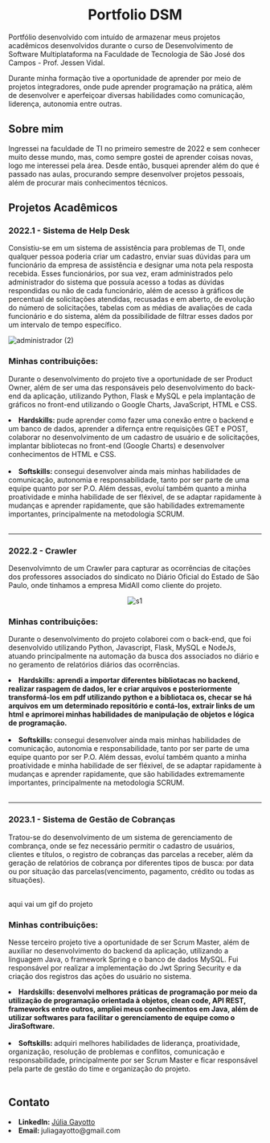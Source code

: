 <div align="center">  
  <h1> Portfolio DSM </h1>
</div>
<div>
  <p>Portfólio desenvolvido com intuído de armazenar meus projetos acadêmicos desenvolvidos durante o curso de Desenvolvimento de Software Multiplataforma na Faculdade de Tecnologia de São José dos Campos - Prof. Jessen Vidal.</p>
  <p> Durante minha formação tive a oportunidade de aprender por meio de projetos integradores, onde pude aprender programação na prática, além de desenvolver e aperfeiçoar diversas habilidades como comunicação, liderença, autonomia entre outras. </p>
</div>

<h2> <strong> Sobre mim </strong> </h2>
<p> Ingressei na faculdade de TI no primeiro semestre de 2022 e sem conhecer muito desse mundo, mas, como sempre gostei de aprender coisas novas, logo me interessei pela área. Desde então, busquei aprender além do que é passado nas aulas, procurando sempre desenvolver projetos pessoais, além de procurar mais conhecimentos técnicos.</p>
<h2> <strong> Projetos Acadêmicos </strong> </h2>
<div>
  <h3> 2022.1 - Sistema de Help Desk </h3>
  <p> Consistiu-se em um sistema de assistência para problemas de TI, onde qualquer pessoa poderia criar um cadastro, enviar suas dúvidas para um funcionário da empresa de assistência e designar uma nota pela resposta recebida. Esses funcionários, por sua vez, eram administrados pelo administrador do sistema que possuía acesso a todas as dúvidas respondidas ou não de cada funcionário, além de acesso à gráficos de percentual de solicitações atendidas, recusadas e em aberto, de evolução do número de solicitações, tabelas com as médias de avaliações de cada funcionário e do sistema, além  da possibilidade de filtrar esses dados por um intervalo de tempo específico. </p>
  
  ![administrador (2)](https://github.com/JuliaGayotto/Portfolio-DSM/assets/101027809/5181b35e-077e-4512-b72e-9f05b52e84b0)  
 
  <h3> Minhas contribuições: </h3>
  <p> Durante o desenvolvimento do projeto tive a oportunidade de ser Product Owner, além de ser uma das responsáveis pelo desenvolvimento do back-end da aplicação, utilizando Python, Flask e MySQL e pela implantação de gráficos no front-end utilizando o Google Charts, JavaScript, HTML e CSS. </p>
  <li> <strong> Hardskills: </strong> pude aprender como fazer uma conexão entre o backend e um banco de dados, aprender a difernça entre requisições GET e POST, colaborar no desenvolvimento de um cadastro de usuário e de solicitações, implantar bibliotecas no front-end (Google Charts) e desenvolver conhecimentos de HTML e CSS. </li>
  <br>
  <li> <strong> Softskills: </strong> consegui desenvolver ainda mais minhas habilidades de comunicação, autonomia e responsabilidade, tanto por ser parte de uma equipe quanto por ser P.O. Além dessas, evoluí também quanto a minha proatividade e minha habilidade de ser fléxivel, de se adaptar rapidamente à mudanças e aprender rapidamente, que são habilidades extremamente importantes, principalmente na metodologia SCRUM.  </li>
</div>
<br>
<hr>
<div>
  <h3> 2022.2 - Crawler </h3>
  <p> Desenvolvimnto de um Crawler para capturar as ocorrências de citações dos professores associados do sindicato no Diário Oficial do Estado de São Paulo, onde tinhamos a empresa MidAll como cliente do projeto. </p>
  <div align="center">
    
  ![s1](https://github.com/JuliaGayotto/Portfolio-DSM/assets/101027809/24c51a28-017d-41f4-9c4d-be95f958918b)
 
  </div>
  <h3> Minhas contribuições: </h3>
  <p>  Durante o desenvolvimento do projeto colaborei com o back-end, que foi desenvolvido utilizando Python, Javascript, Flask, MySQL e NodeJs, atuando principalmente na automação da busca dos associados no diário e no geramento de relatórios diários das ocorrências. </p>
  <li> <strong> Hardskills: aprendi a importar diferentes bibliotacas no backend,  realizar raspagem de dados, ler e criar arquivos e posteriormente transformá-los em pdf utilizando python e a bibliotaca os, checar se há arquivos em um determinado repositório e contá-los, extrair links de um html e aprimorei minhas habilidades de manipulação de objetos e lógica de programação.</strong>  </li>
  <br>
  <li> <strong> Softskills: </strong> consegui desenvolver ainda mais minhas habilidades de comunicação, autonomia e responsabilidade, tanto por ser parte de uma equipe quanto por ser P.O. Além dessas, evoluí também quanto a minha proatividade e minha habilidade de ser fléxivel, de se adaptar rapidamente à mudanças e aprender rapidamente, que são habilidades extremamente importantes, principalmente na metodologia SCRUM.  </li>
</div>
<br>
<hr>
<div>
  <h3> 2023.1 - Sistema de Gestão de Cobranças </h3>
  <p> Tratou-se do desenvolvimento de um sistema de gerenciamento de combrança, onde se fez necessário permitir o cadastro de usuários, clientes e títulos, o registro de cobranças das parcelas a receber, além da geração de relatórios de cobrança por diferentes tipos de busca: por data ou por situação das parcelas(vencimento, pagamento, crédito ou todas as situações). </p>
  <br>
  aqui vai um gif do projeto
  <br>
  <h3> Minhas contribuições: </h3>
  <p> Nesse terceiro projeto tive a oportunidade de ser Scrum Master, além de auxiliar no desenvolvimento do backend da aplicação, utilizando a linguagem Java, o framework Spring e o banco de dados MySQL. Fui responsável por realizar a implementação do Jwt Spring Security e da criação dos registros das ações do usuário no sistema.
  <li> <strong> Hardskills: desenvolvi melhores práticas de programação por meio da utilização de programação orientada à objetos, clean code, API REST, frameworks entre outros, ampliei meus conhecimentos em Java, além de utilizar softwares para facilitar o gerenciamento de equipe como o JiraSoftware. </strong>  </li>
  <br>
  <li> <strong> Softskills: </strong> adquiri melhores habilidades de liderança, proatividade, organização, resolução de problemas e conflitos, comunicação e responsabilidade, principalmente por ser Scrum Master e ficar responsável pela parte de gestão do time e organização do projeto.  </li>
</div>
<br>
<h2>Contato </h2>
<li> <strong> LinkedIn: </strong> <a href="https://br.linkedin.com/in/juliagayotto"> Júlia Gayotto </a>
<li> <strong> Email: </strong> juliagayotto@gmail.com </li>

